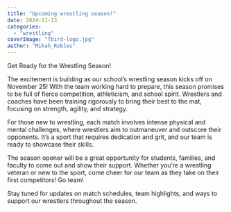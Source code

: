 ```yaml
---
title: "Upcoming wrestling season!"
date: 2024-11-13
categories: 
  - "wrestling"
coverImage: "Tbird-logo.jpg"
author: "Mikah_Robles"
---
```


Get Ready for the Wrestling Season!

The excitement is building as our school’s wrestling season kicks off on November 25! With the team working hard to prepare, this season promises to be full of fierce competition, athleticism, and school spirit. Wrestlers and coaches have been training rigorously to bring their best to the mat, focusing on strength, agility, and strategy.

For those new to wrestling, each match involves intense physical and mental challenges, where wrestlers aim to outmaneuver and outscore their opponents. It’s a sport that requires dedication and grit, and our team is ready to showcase their skills.

The season opener will be a great opportunity for students, families, and faculty to come out and show their support. Whether you’re a wrestling veteran or new to the sport, come cheer for our team as they take on their first competitors! Go team!

Stay tuned for updates on match schedules, team highlights, and ways to support our wrestlers throughout the season.
